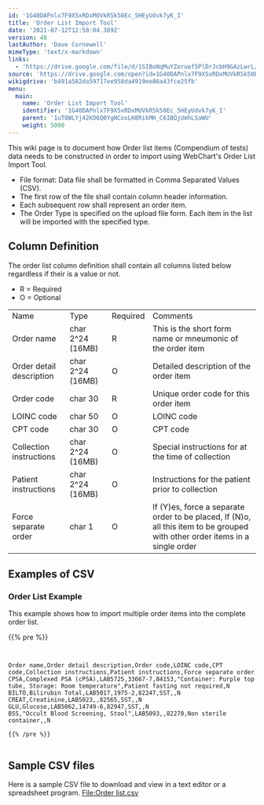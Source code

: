 ```yaml
---
id: '1G40DAPnlx7F9X5xRDxMUVkRSk50Ec_5HEyUdvk7yK_I'
title: 'Order List Import Tool'
date: '2021-07-12T12:50:04.389Z'
version: 48
lastAuthor: 'Dave Cornewell'
mimeType: 'text/x-markdown'
links:
  - 'https://drive.google.com/file/d/1SIBoNqMuYZoruef5PlDrJcbH9GAzLwrL/view?usp=sharing'
source: 'https://drive.google.com/open?id=1G40DAPnlx7F9X5xRDxMUVkRSk50Ec_5HEyUdvk7yK_I'
wikigdrive: 'b491a582da59717ee958da4919ee86a43fce25fb'
menu:
  main:
    name: 'Order List Import Tool'
    identifier: '1G40DAPnlx7F9X5xRDxMUVkRSk50Ec_5HEyUdvk7yK_I'
    parent: '1uT8WLYj42KO6Q0YgNCoxLH8RikMH_C6IBQjUmhLSaWU'
    weight: 5000
---
```

This wiki page is to document how Order list items (Compendium of tests) data needs to be constructed in order to import using WebChart's Order List Import Tool.
* File format: Data file shall be formatted in Comma Separated Values (CSV).
* The first row of the file shall contain column header information.
* Each subsequent row shall represent an order item.
* The Order Type is specified on the upload file form. Each item in the list will be imported with the specified type.
  
## **Column Definition**  
  
The order list column definition shall contain all columns listed below regardless if their is a value or not.
* R = Required
* O = Optional

<table>
<tr>
<td>Name</td>
<td>Type</td>
<td>Required</td>
<td>Comments</td>
</tr>
<tr>
<td>Order name</td>
<td>char 2^24 (16MB)</td>
<td>R</td>
<td>This is the short form name or mneumonic of the order item</td>
</tr>
<tr>
<td>Order detail description</td>
<td>char 2^24 (16MB)</td>
<td>O</td>
<td>Detailed description of the order item</td>
</tr>
<tr>
<td>Order code</td>
<td>char 30</td>
<td>R</td>
<td>Unique order code for this order item</td>
</tr>
<tr>
<td>LOINC code</td>
<td>char 50</td>
<td>O</td>
<td>LOINC code</td>
</tr>
<tr>
<td>CPT code</td>
<td>char 30</td>
<td>O</td>
<td>CPT code</td>
</tr>
<tr>
<td>Collection instructions</td>
<td>char 2^24 (16MB)</td>
<td>O</td>
<td>Special instructions for at the time of collection</td>
</tr>
<tr>
<td>Patient instructions</td>
<td>char 2^24 (16MB)</td>
<td>O</td>
<td>Instructions for the patient prior to collection</td>
</tr>
<tr>
<td>Force separate order</td>
<td>char 1</td>
<td>O</td>
<td>If (Y)es, force a separate order to be placed, If (N)o, all this item to be grouped with other order items in a single order</td>
</tr>

</table>
  
## **Examples of CSV**  

  
### **Order List Example**  
  
This example shows how to import multiple order items into the complete order list.

{{% pre %}}
```
  
  
Order name,Order detail description,Order code,LOINC code,CPT code,Collection instructions,Patient instructions,Force separate order  
CPSA,Complexed PSA (cPSA),LAB5725,33667-7,84153,"Container: Purple top tube, Storage: Room temperature",Patient fasting not required,N  
BILTO,Bilirubin Total,LAB5017,1975-2,82247,SST,,N  
CREAT,Creatinine,LAB5023,,82565,SST,,N  
GLU,Glucose,LAB5062,14749-6,82947,SST,,N  
BSS,"Occult Blood Screening, Stool",LAB5093,,82270,Non sterile container,,N  
  
{{% /pre %}}  
  

```
  
## **Sample CSV files**  

Here is a sample CSV file to download and view in a text editor or a spreadsheet program.
[File:Order list.csv](https://drive.google.com/file/d/1SIBoNqMuYZoruef5PlDrJcbH9GAzLwrL/view?usp=sharing)
